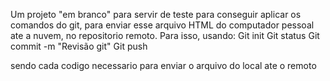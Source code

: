 Um projeto "em branco" para servir de teste para conseguir aplicar os comandos do git, para enviar esse arquivo HTML do computador pessoal ate a nuvem, no repositorio remoto. Para isso, usando:
Git init
Git status
Git commit -m "Revisão git"
Git push

sendo cada codigo necessario para enviar o arquivo do local ate o remoto
